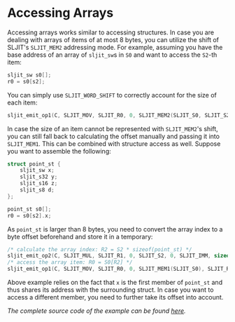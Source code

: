 # Accessing Arrays

Accessing arrays works similar to accessing structures. In case you are dealing with arrays of items of at most 8 bytes, you can utilize the shift of SLJIT's `SLJIT_MEM2` addressing mode. For example, assuming you have the base address of an array of `sljit_sw`s in `S0` and want to access the `S2`-th item:

```c
sljit_sw s0[];
r0 = s0[s2];
```

You can simply use `SLJIT_WORD_SHIFT` to correctly account for the size of each item:

```c
sljit_emit_op1(C, SLJIT_MOV, SLJIT_R0, 0, SLJIT_MEM2(SLJIT_S0, SLJIT_S2), SLJIT_WORD_SHIFT);
```

In case the size of an item cannot be represented with `SLJIT_MEM2`'s shift, you can still fall back to calculating the offset manually and passing it into `SLJIT_MEM1`. This can be combined with structure access as well. Suppose you want to assemble the following:

```c
struct point_st {
	sljit_sw x;
	sljit_s32 y;
	sljit_s16 z;
	sljit_s8 d;
};

point_st s0[];
r0 = s0[s2].x;
```

As `point_st` is larger than 8 bytes, you need to convert the array index to a byte offset beforehand and store it in a temporary:

```c
/* calculate the array index: R2 = S2 * sizeof(point_st) */
sljit_emit_op2(C, SLJIT_MUL, SLJIT_R1, 0, SLJIT_S2, 0, SLJIT_IMM, sizeof(struct point_st));
/* access the array item: R0 = S0[R2] */
sljit_emit_op1(C, SLJIT_MOV, SLJIT_R0, 0, SLJIT_MEM1(SLJIT_S0), SLJIT_R2);
```

Above example relies on the fact that `x` is the first member of `point_st` and thus shares its address with the surrounding struct. In case you want to access a different member, you need to further take its offset into account.

*The complete source code of the example can be found [here](sources/array_access.c).*
